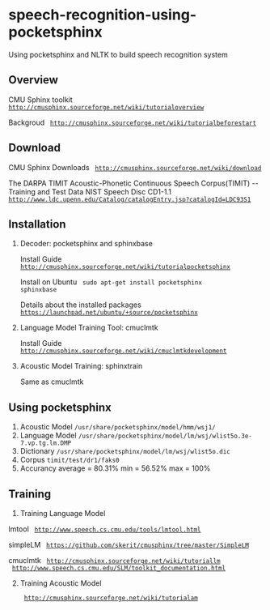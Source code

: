 speech-recognition-using-pocketsphinx
=====================================

Using pocketsphinx and NLTK to build speech recognition system

Overview
--------
   CMU Sphinx toolkit <code> http://cmusphinx.sourceforge.net/wiki/tutorialoverview </code>

   Backgroud <code> http://cmusphinx.sourceforge.net/wiki/tutorialbeforestart </code>

Download
--------
   CMU Sphinx Downloads <code> http://cmusphinx.sourceforge.net/wiki/download</code>
   
   The DARPA TIMIT Acoustic-Phonetic Continuous Speech Corpus(TIMIT) -- Training and Test Data NIST Speech Disc CD1-1.1
   <code> http://www.ldc.upenn.edu/Catalog/catalogEntry.jsp?catalogId=LDC93S1 </code>


Installation
------------
1. Decoder: pocketsphinx and sphinxbase
   
   Install Guide <code>http://cmusphinx.sourceforge.net/wiki/tutorialpocketsphinx</code> 

   Install on Ubuntu <code> sudo apt-get install pocketsphinx sphinxbase</code>
   
   Details about the installed packages <code>https://launchpad.net/ubuntu/+source/pocketsphinx</code>
  
2. Language Model Training Tool: cmuclmtk

   Install Guide <code>http://cmusphinx.sourceforge.net/wiki/cmuclmtkdevelopment</code>

3. Acoustic Model Training: sphinxtrain 

   Same as cmuclmtk 

Using pocketsphinx
------------------
1. Acoustic Model <code>/usr/share/pocketsphinx/model/hmm/wsj1/</code>
2. Language Model <code>/usr/share/pocketsphinx/model/lm/wsj/wlist5o.3e-7.vp.tg.lm.DMP</code>
3. Dictionary     <code>/usr/share/pocketsphinx/model/lm/wsj/wlist5o.dic</code>
4. Corpus <code>timit/test/dr1/faks0</code>
5. Accurancy  average = 80.31%   min = 56.52%  max = 100%

Training
---------
1. Training Language Model

  lmtool <code> http://www.speech.cs.cmu.edu/tools/lmtool.html </code>
 
  simpleLM <code> https://github.com/skerit/cmusphinx/tree/master/SimpleLM </code>
 
  cmuclmtk <code> http://cmusphinx.sourceforge.net/wiki/tutoriallm </code>
           <code> http://www.speech.cs.cmu.edu/SLM/toolkit_documentation.html </code>

2. Training Acoustic Model
  
   <code> http://cmusphinx.sourceforge.net/wiki/tutorialam </code>

